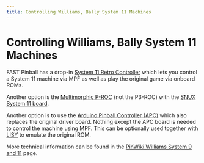 ```yaml
---
title: Controlling Williams, Bally System 11 Machines
---
```


# Controlling Williams, Bally System 11 Machines

FAST Pinball has a drop-in [System 11 Retro Controller](https://fastpinball.com/retro/) which lets you control
a System 11 machine via MPF as well as play the original game via onboard
ROMs.

Another option is the [Multimorphic P-ROC](../hardware/multimorphic/index.md) (not the P3-ROC) with
the [SNUX System 11 board](../hardware/snux.md).

Another option is to use the [Arduino Pinball Controller (APC)](../hardware/apc/index.md) which also replaces the original driver board. Nothing except the APC board is needed to control the machine using MPF. This
can be optionally used together with [LISY](../hardware/lisy/index.md) to emulate the original ROM.

More technical information can be found in the [PinWiki Williams System 9 and 11](http://www.pinwiki.com/wiki/index.php?title=Williams_System_9_-_11) page.
